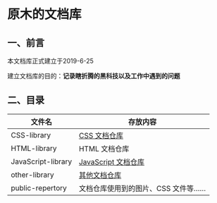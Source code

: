 # 原木的文档库

## 一、前言

本文档库正式建立于2019-6-25

建立文档库的目的：**记录瞎折腾的黑科技以及工作中遇到的问题**

## 二、目录

|文件名               |存放内容                       |
|--------------------|------------------------------|
|CSS-library         |[CSS 文档仓库](/CSS-Library/README.md)                   |
|HTML-library        |HTML 文档仓库                   |
|JavaScript-library  |[JavaScript 文档仓库](/JAVASCRIPT-Library/README.md)           |
|other-library       |[其他文档仓库](/OTHER-Library/README.md)   |
|public-repertory    |文档仓库使用到的图片、CSS 文件等…… |


